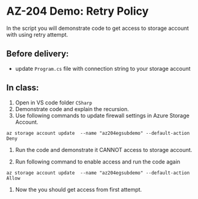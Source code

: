 # AZ-204 Demo: Retry Policy

In the script you will demonstrate code to get access to storage account with using retry attempt.

## Before delivery:

- update `Program.cs` file with connection string to your storage account

## In class:

1. Open in VS code folder `CSharp`
1. Demonstrate code and explain the recursion.
1. Use following commands to update firewall settings in Azure Storage Account.

```CMD
az storage account update  --name "az204egsubdemo" --default-action Deny
```

1. Run the code and demonstrate it CANNOT access to storage account.

1. Run following command to enable access and run the code again

```CMD
az storage account update  --name "az204egsubdemo" --default-action Allow
```
1. Now the you should get access from first attempt.